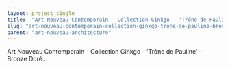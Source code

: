 ```yaml
---
layout: project_single
title:  "Art Nouveau Contemporain - Collection Ginkgo - 'Trône de Pauline' - Bronze Doré…"
slug: "art-nouveau-contemporain-collection-ginkgo-trone-de-pauline-bronze-dore"
parent: "art-nouveau-architecture"
---
```

Art Nouveau Contemporain - Collection Ginkgo - 'Trône de Pauline' - Bronze Doré…